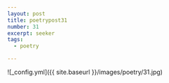 ```yaml
---
layout: post
title: poetrypost31
number: 31
excerpt: seeker
tags:
  - poetry

---
```




![_config.yml]({{ site.baseurl }}/images/poetry/31.jpg)

